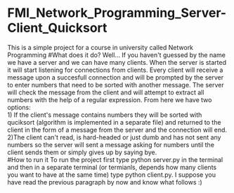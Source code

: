 # FMI_Network_Programming_Server-Client_Quicksort
This is a simple project for a course in university called Network Programming
#What does it do?
Well... If you haven't guessed by the name we have a server and we can have many clients. When the server is started it will start listening for connections from clients. Every client will receive a message upon a succesfull connection and will be prompted by the server to enter numbers that need to be sorted with another message. The server will check the message from the client and will attempt to extract all numbers with the help of a regular expression. From here we have two options: </br> 1) If the client's message contains numbers they will be sorted with quciksort (algorithm is implemented in a separate file) and returned to the client in the form of a message from the server and the connection will end.</br> 2)The client can't read, is hard-headed or just dumb and has not sent any numbers so the server will sent a message asking for numbers until the client sends them or simply gives up by saying bye. </br> 
#How to run it
To run the project first type python server.py in the terminal and then in a separate terminal (or termianls, depends how many clients you want to have at the same time) type python client.py. I suppose you have read the previous paragraph by now and know what follows :)
